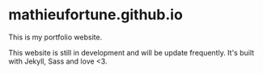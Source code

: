 # mathieufortune.github.io

This is my portfolio website.

This website is still in development and will be update frequently. It's built with Jekyll, Sass and love <3.
